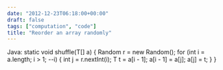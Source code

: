 ```yaml
---
date: "2012-12-23T06:18:00+00:00"
draft: false
tags: ["computation", "code"]
title: "Reorder an array randomly"
---
```

Java: static  void shuffle(T[] a) { Random r = new Random(); for (int i = a.length; i > 1; --i) { int j = r.nextInt(i); T t = a[i - 1]; a[i - 1] = a[j]; a[j] = t; } }

